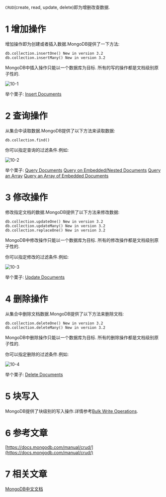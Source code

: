 `CRUD`(create, read, update, delete)即为增删改查数据.

1 增加操作
===

增加操作即为创建或者插入数据.MongoDB提供了一下方法:

```
db.collection.insertOne() New in version 3.2
db.collection.insertMany() New in version 3.2
```

MongoDB中插入操作只能以一个数据库为目标. 所有的写的操作都是文档级别原子性的.

![10-1](http://localhost/img/mongodb/basic/10-1.svg)

举个栗子:
[Insert Documents](https://docs.mongodb.com/manual/tutorial/insert-documents/)

2 查询操作
===

从集合中读取数据.MongoDB提供了以下方法来读取数据:

```
db.collection.find()
```

你可以指定查询的过滤条件.例如:

![10-2](http://localhost/img/mongodb/basic/10-2.svg)

举个栗子:
[Query Documents](https://docs.mongodb.com/manual/tutorial/query-documents/)
[Query on Embedded/Nested Documents](https://docs.mongodb.com/manual/tutorial/query-embedded-documents/)
[Query an Array](https://docs.mongodb.com/manual/tutorial/query-arrays/)
[Query an Array of Embedded Documents](https://docs.mongodb.com/manual/tutorial/query-array-of-documents/)

3 修改操作
===

修改指定文档的数据.MongoDB提供了以下方法来修改数据:

```
db.collection.updateOne() New in version 3.2
db.collection.updateMany() New in version 3.2
db.collection.replaceOne() New in version 3.2
```

MongoDB中修改操作只能以一个数据库为目标. 所有的修改操作都是文档级别原子性的.

你可以指定修改的过滤条件.例如:

![10-3](http://localhost/img/mongodb/basic/10-3.svg)

举个栗子:
[Update Documents](https://docs.mongodb.com/manual/tutorial/update-documents/)

4 删除操作
===

从集合中删除文档数据.MongoDB提供了以下方法来删除文档:

```
db.collection.deleteOne() New in version 3.2
db.collection.deleteMany() New in version 3.2
```

MongoDB中删除操作只能以一个数据库为目标. 所有的删除操作都是文档级别原子性的.

你可以指定删除的过滤条件.例如:

![10-4](http://localhost/img/mongodb/basic/10-4.svg)

举个栗子:
[Delete Documents](https://docs.mongodb.com/manual/tutorial/remove-documents/)

5 块写入
===

MongoDB提供了块级别的写入操作.详情参考[Bulk Write Operations](https://docs.mongodb.com/manual/core/bulk-write-operations/).

6 参考文章
===

[https://docs.mongodb.com/manual/crud/](https://docs.mongodb.com/manual/crud/)

7 相关文章
===

[MongoDB中文文档](http://localhost/article/mongodb/index.html)